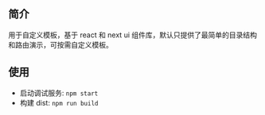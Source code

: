 ## 简介

用于自定义模板，基于 react 和 next ui 组件库，默认只提供了最简单的目录结构和路由演示，可按需自定义模板。

## 使用

- 启动调试服务: `npm start`
- 构建 dist: `npm run build`
